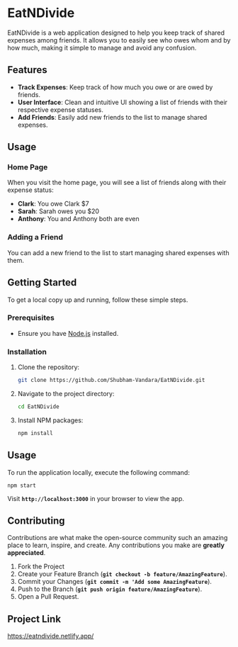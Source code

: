 # EatNDivide

EatNDivide is a web application designed to help you keep track of shared expenses among friends. It allows you to easily see who owes whom and by how much, making it simple to manage and avoid any confusion.

## Features

- **Track Expenses**: Keep track of how much you owe or are owed by friends.
- **User Interface**: Clean and intuitive UI showing a list of friends with their respective expense statuses.
- **Add Friends**: Easily add new friends to the list to manage shared expenses.

## Usage

### Home Page

When you visit the home page, you will see a list of friends along with their expense status:

- **Clark**: You owe Clark $7
- **Sarah**: Sarah owes you $20
- **Anthony**: You and Anthony both are even

### Adding a Friend

You can add a new friend to the list to start managing shared expenses with them.

## Getting Started

To get a local copy up and running, follow these simple steps.

### Prerequisites

- Ensure you have [Node.js](https://nodejs.org/) installed.

### Installation

1. Clone the repository:
   ```sh
   git clone https://github.com/Shubham-Vandara/EatNDivide.git
   
2. Navigate to the project directory:
   ```sh
   cd EatNDivide
   
3. Install NPM packages:
   ```sh
   npm install

## Usage

To run the application locally, execute the following command:
  ```
  npm start
  ```
Visit **`http://localhost:3000`** in your browser to view the app.

## Contributing
Contributions are what make the open-source community such an amazing place to learn, inspire, and create. Any contributions you make are **greatly appreciated**.

1. Fork the Project
2. Create your Feature Branch (**`git checkout -b feature/AmazingFeature`**).
3. Commit your Changes (**`git commit -m 'Add some AmazingFeature`**).
4. Push to the Branch (**`git push origin feature/AmazingFeature`**).
5. Open a Pull Request.

## Project Link

https://eatndivide.netlify.app/


